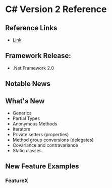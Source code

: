 # C# Version 2 Reference

## Reference Links

- [Link]()

## Framework Release:

- .Net Framework 2.0

## Notable News

## What's New

- Generics
- Partial Types
- Anonymous Methods
- Iterators
- Private setters (properties)
- Method group conversions (delegates)
- Covariance and contravariance
- Static classes

## New Feature Examples

### FeatureX

